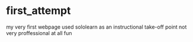 # first_attempt
my very first webpage
used sololearn as an instructional take-off point
not very proffessional at all
fun
